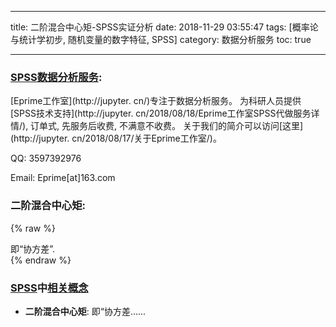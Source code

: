 
---
title: 二阶混合中心矩-SPSS实证分析
date: 2018-11-29 03:55:47
tags: [概率论与统计学初步, 随机变量的数字特征, SPSS]
category: 数据分析服务
toc: true

---



<span></span>
<!-- more -->

### [SPSS](/tags/SPSS/)[数据分析服务](/categories/数据分析服务/):
[Eprime工作室](http://jupyter. cn/)专注于数据分析服务。
为科研人员提供[SPSS技术支持](http://jupyter. cn/2018/08/18/Eprime工作室SPSS代做服务详情/), 订单式, 先服务后收费, 不满意不收费。
关于我们的简介可以访问[这里](http://jupyter. cn/2018/08/17/关于Eprime工作室/)。

QQ: 3597392976

Email: Eprime[at]163.com



### 二阶混合中心矩:

{% raw %}
<div class="p1">即“协方差”.</div>
{% endraw %}



### [SPSS](/tags/SPSS/)中[相关概念](/categories/数据分析服务)

- **二阶混合中心矩**: 即“协方差......





